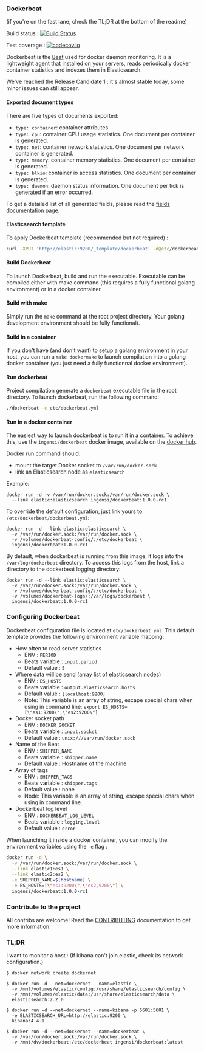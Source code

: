### Dockerbeat

(if you're on the fast lane, check the TL;DR at the bottom of the readme)

Build status : [![Build Status](https://travis-ci.org/Ingensi/dockerbeat.svg?branch=develop)](https://travis-ci.org/Ingensi/dockerbeat)

Test coverage : [![codecov.io](http://codecov.io/github/Ingensi/dockerbeat/coverage.svg?branch=develop)](http://codecov.io/github/Ingensi/dockerbeat?branch=develop)

Dockerbeat is the [Beat](https://www.elastic.co/products/beats) used for docker daemon monitoring. It is a lightweight agent that installed on your servers, reads periodically docker container statistics and indexes them in Elasticsearch.

We've reached the Release Candidate 1 : it's almost stable today, some minor issues can still appear.

#### Exported document types

There are five types of documents exported:

- `type: container`: container attributes
- `type: cpu`: container CPU usage statistics. One document per container is generated.
- `type: net`: container network statistics. One document per network container is generated.
- `type: memory`: container memory statistics. One document per container is generated.
- `type: blkio`: container io access statistics. One document per container is generated.
- `type: daemon`: daemon status information. One document per tick is generated if an error occurred.

To get a detailed list of all generated fields, please read the [fields documentation page](doc/fields.asciidoc).

#### Elasticsearch template 

To apply Dockerbeat template (recommended but not required) :

```bash
curl -XPUT 'http://elastic:9200/_template/dockerbeat' -d@etc/dockerbeat.template.json
```
    
#### Build Dockerbeat

To launch Dockerbeat, build and run the executable. Executable can be compiled either with make command (this requires a fully functional golang environment) or in a docker container.

#### Build with make

Simply run the `make` command at the root project directory. Your golang development environment should be fully functional).

#### Build in a container

If you don't have (and don't want) to setup a golang environment in your host, you can run a `make dockermake` to launch compilation into a golang docker container (you just need a fully functionnal docker environment).
 
#### Run dockerbeat

Project compilation generate a `dockerbeat` executable file in the root directory. To launch dockerbeat, run the following command:

```bash
./dockerbeat -c etc/dockerbeat.yml
```

#### Run in a docker container

The easiest way to launch dockerbeat is to run it in a container. To achieve this, use the `ingensi/dockerbeat` docker image, available on the [docker hub](https://hub.docker.com/r/ingensi/dockerbeat/).

Docker run command should:

* mount the target Docker socket to `/var/run/docker.sock`
* link an Elasticsearch node as `elasticsearch`

Example:

```
docker run -d -v /var/run/docker.sock:/var/run/docker.sock \
  --link elastic:elasticsearch ingensi/dockerbeat:1.0.0-rc1
```

To override the default configuration, just link yours to `/etc/dockerbeat/dockerbeat.yml`:

```
docker run -d --link elastic:elasticsearch \
  -v /var/run/docker.sock:/var/run/docker.sock \
  -v /volumes/dockerbeat-config/:/etc/dockerbeat \
  ingensi/dockerbeat:1.0.0-rc1
```

By default, when dockerbeat is running from this image, it logs into the `/var/log/dockerbeat` directory. To access this logs from the host, link a directory to the dockerbeat logging directory:
```
docker run -d --link elastic:elasticsearch \
  -v /var/run/docker.sock:/var/run/docker.sock \
  -v /volumes/dockerbeat-config/:/etc/dockerbeat \
  -v /volumes/dockerbeat-logs/:/var/logs/dockerbeat \
  ingensi/dockerbeat:1.0.0-rc1
```

### Configuring Dockerbeat

Dockerbeat configuration file is located at `etc/dockerbeat.yml`. This default template provides the following environment variable mapping:

  - How often to read server statistics 
    - ENV : `PERIOD`
    - Beats variable : `input.period`
    - Default value : `5`
  - Where data will be send (array list of elasticsearch nodes)
    - ENV : `ES_HOSTS`
    - Beats variable : `output.elasticsearch.hosts`
    - Default value : `[localhost:9200]`
    - Note: This variable is an array of string, escape special chars when using in command line: `export ES_HOSTS=[\"es1:9200\",\"es2:9200\"]`
  - Docker socket path
    - ENV : `DOCKER_SOCKET`
    - Beats variable : `input.socket`
    - Default value : `unix:///var/run/docker.sock`
  - Name of the Beat 
    - ENV : `SHIPPER_NAME`
    - Beats variable : `shipper.name`
    - Default value : Hostname of the machine
  - Array of tags
    - ENV : `SHIPPER_TAGS`
    - Beats variable : `shipper.tags`
    - Default value : none
    - Node: This variable is an array of string, escape special chars when using in command line.
  - Dockerbeat log level
    - ENV : `DOCKERBEAT_LOG_LEVEL`
    - Beats variable : `logging.level`
    - Default value : `error`
                                       
When launching it inside a docker container, you can modify the environment variables using the `-e` flag :

```bash
docker run -d \
  -v /var/run/docker.sock:/var/run/docker.sock \
  --link elastic1:es1 \
  --link elastic2:es2 \
  -e SHIPPER_NAME=$(hostname) \
  -e ES_HOSTS=[\"es1:9200\",\"es2,9200\"] \
  ingensi/dockerbeat:1.0.0-rc1
```

### Contribute to the project

All contribs are welcome! Read the [CONTRIBUTING](CONTRIBUTING.md) documentation to get more information.

### TL;DR

I want to monitor a host :
(If kibana can't join elastic, check its network configuration.)

```
$ docker network create dockernet

$ docker run -d --net=dockernet --name=elastic \
  -v /mnt/volumes/elastic/config:/usr/share/elasticsearch/config \
  -v /mnt/volumes/elastic/data:/usr/share/elasticsearch/data \
  elasticsearch:2.2.0

$ docker run -d --net=dockernet --name=kibana -p 5601:5601 \
  -e ELASTICSEARCH_URL=http://elastic:9200 \
  kibana:4.4.1

$ docker run -d --net=dockernet --name=dockerbeat \
  -v /var/run/docker.sock:/var/run/docker.sock \
  -v /mnt/dv/dockerbeat:/etc/dockerbeat ingensi/dockerbeat:latest

```
